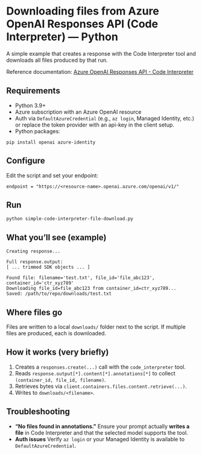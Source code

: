 # Downloading files from Azure OpenAI Responses API (Code Interpreter) — Python

A simple example that creates a response with the Code Interpreter tool and downloads all files produced by that run.

Reference documentation: [Azure OpenAI Responses API - Code Interpreter](https://learn.microsoft.com/en-us/azure/ai-foundry/openai/how-to/responses?tabs=python-secure#code-interpreter)

## Requirements
- Python 3.9+
- Azure subscription with an Azure OpenAI resource
- Auth via `DefaultAzureCredential` (e.g., `az login`, Managed Identity, etc.) or replace the token provider with an api-key in the client setup.
- Python packages:
~~~
pip install openai azure-identity
~~~

## Configure
Edit the script and set your endpoint:
~~~
endpoint = "https://<resource-name>.openai.azure.com/openai/v1/"
~~~

## Run
~~~
python simple-code-interpreter-file-download.py
~~~

## What you’ll see (example)
~~~
Creating response...

Full response.output:
[ ... trimmed SDK objects ... ]

Found file: filename='test.txt', file_id='file_abc123', container_id='ctr_xyz789'
Downloading file_id=file_abc123 from container_id=ctr_xyz789...
Saved: /path/to/repo/downloads/test.txt
~~~

## Where files go
Files are written to a local `downloads/` folder next to the script. If multiple files are produced, each is downloaded.

## How it works (very briefly)
1. Creates a `responses.create(...)` call with the `code_interpreter` tool.
2. Reads `response.output[*].content[*].annotations[*]` to collect `(container_id, file_id, filename)`.
3. Retrieves bytes via `client.containers.files.content.retrieve(...)`.
4. Writes to `downloads/<filename>`.

## Troubleshooting
- **“No files found in annotations.”**
  Ensure your prompt actually **writes a file** in Code Interpreter and that the selected model supports the tool.
- **Auth issues**
  Verify `az login` or your Managed Identity is available to `DefaultAzureCredential`.
